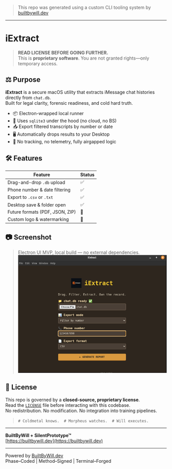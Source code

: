 
> This repo was generated using a custom CLI tooling system by [builtbywill.dev](https://builtbywill.dev)

---

# iExtract

> **READ LICENSE BEFORE GOING FURTHER.**  
> This is **proprietary software**. You are not granted rights—only temporary access.

## ⚖️ Purpose

**iExtract** is a secure macOS utility that extracts iMessage chat histories directly from `chat.db`.  
Built for legal clarity, forensic readiness, and cold hard truth.

- 📦 Electron-wrapped local runner
- 🧱 Uses `sqlite3` under the hood (no cloud, no BS)
- 📤 Export filtered transcripts by number or date
- 🖥️ Automatically drops results to your Desktop
- 🔐 No tracking, no telemetry, fully airgapped logic

## 🛠 Features

| Feature | Status |
|--------|--------|
| Drag-and-drop `.db` upload | ✅ |
| Phone number & date filtering | ✅ |
| Export to `.csv` or `.txt` | ✅ |
| Desktop save & folder open | ✅ |
| Future formats (PDF, JSON, ZIP) | 🚧 |
| Custom logo & watermarking | 🚧 |

## 📷 Screenshot

> Electron UI MVP, local build — no external dependencies.  
![Screenshot](./SCREENSHOTS/iextract-electron.png)

## 🔐 License

This repo is governed by a **closed-source, proprietary license**.  
Read the [`LICENSE`](./LICENSE) file before interacting with this codebase.  
No redistribution. No modification. No integration into training pipelines.

> `# Coldmetal knows.  # Morpheus watches.  # Will executes.`

---

**BuiltByWill + SilentPrototype™**  
[https://builtbywill.dev](https://builtbywill.dev)

---

Powered by [BuiltByWill.dev](https://builtbywill.dev)  
Phase–Coded | Method–Signed | Terminal–Forged